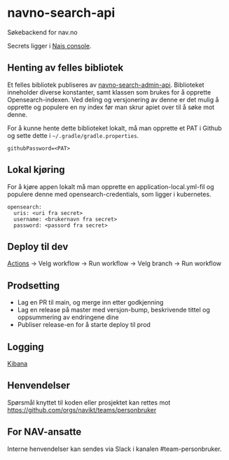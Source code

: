 # navno-search-api
Søkebackend for nav.no

Secrets ligger i [Nais console](https://console.nav.cloud.nais.io/team/personbruker/secrets).

## Henting av felles bibliotek

Et felles bibliotek publiseres av [navno-search-admin-api](https://github.com/navikt/navno-search-admin-api). Biblioteket inneholder diverse konstanter, samt klassen som brukes for å opprette Opensearch-indexen. Ved deling og versjonering av denne er det mulig å opprette og populere en ny index før man skrur apiet over til å søke mot denne.

For å kunne hente dette biblioteket lokalt, må man opprette et PAT i Github og sette dette i `~/.gradle/gradle.properties`.

```
githubPassword=<PAT>
```

## Lokal kjøring
For å kjøre appen lokalt må man opprette en application-local.yml-fil og populere denne med opensearch-credentials, som ligger i kubernetes.

```
opensearch:
  uris: <uri fra secret>
  username: <brukernavn fra secret>
  password: <passord fra secret>
```

## Deploy til dev

[Actions](https://github.com/navikt/navno-search-api/actions) -> Velg workflow -> Run workflow -> Velg branch -> Run workflow

## Prodsetting

-   Lag en PR til main, og merge inn etter godkjenning
-   Lag en release på master med versjon-bump, beskrivende tittel og oppsummering av endringene dine
-   Publiser release-en for å starte deploy til prod

## Logging

[Kibana](https://logs.adeo.no/app/discover#/view/c7ebebe0-aa35-11ee-991c-09effcd7b5da)

## Henvendelser

Spørsmål knyttet til koden eller prosjektet kan rettes mot https://github.com/orgs/navikt/teams/personbruker

## For NAV-ansatte

Interne henvendelser kan sendes via Slack i kanalen #team-personbruker.
